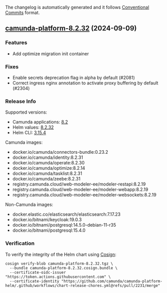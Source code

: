 The changelog is automatically generated and it follows [Conventional Commits](https://www.conventionalcommits.org/en/v1.0.0/) format.

## [camunda-platform-8.2.32](https://github.com/camunda/camunda-platform-helm/releases/tag/camunda-platform-8.2.32) (2024-09-09)

### Features

- Add optimize migration init container

### Fixes

- Enable secrets deprecation flag in alpha by default (#2081)
- Correct ingress nginx annotation to activate proxy buffering by default (#2304)

<!-- generated by git-cliff -->
### Release Info

Supported versions:

- Camunda applications: [8.2](https://github.com/camunda/camunda-platform/releases?q=tag%3A8.2&expanded=true)
- Helm values: [8.2.32](https://artifacthub.io/packages/helm/camunda/camunda-platform/8.2.32#parameters)
- Helm CLI: [3.15.4](https://github.com/helm/helm/releases/tag/v3.15.4)

Camunda images:

- docker.io/camunda/connectors-bundle:0.23.2
- docker.io/camunda/identity:8.2.31
- docker.io/camunda/operate:8.2.30
- docker.io/camunda/optimize:8.2.14
- docker.io/camunda/tasklist:8.2.31
- docker.io/camunda/zeebe:8.2.31
- registry.camunda.cloud/web-modeler-ee/modeler-restapi:8.2.19
- registry.camunda.cloud/web-modeler-ee/modeler-webapp:8.2.19
- registry.camunda.cloud/web-modeler-ee/modeler-websockets:8.2.19

Non-Camunda images:

- docker.elastic.co/elasticsearch/elasticsearch:7.17.23
- docker.io/bitnami/keycloak:19.0.3
- docker.io/bitnami/postgresql:14.5.0-debian-11-r35
- docker.io/bitnami/postgresql:15.4.0

### Verification

To verify the integrity of the Helm chart using [Cosign](https://docs.sigstore.dev/signing/quickstart/):

```shell
cosign verify-blob camunda-platform-8.2.32.tgz \
  --bundle camunda-platform-8.2.32.cosign.bundle \
  --certificate-oidc-issuer "https://token.actions.githubusercontent.com" \
  --certificate-identity "https://github.com/camunda/camunda-platform-helm/.github/workflows/chart-release-chores.yml@refs/pull/2231/merge"
```
